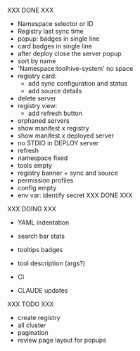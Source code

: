XXX DONE XXX
- Namespace selector or ID
- Registry last sync time
- popup: badges in single line
- card badges in single line
- after deploy close the server popup
- sort by name
- 'Namespace:toolhive-system' no space
- registry card: 
  - add sync configuration and status
  - add source details
- delete server
- registry view:
  - add refresh button
- orphaned servers
- show manifest x registry
- show manifest x deployed server
- no STDIO in DEPLOY server
- refresh
- namespace fixed
- tools empty
- registry banner + sync and source
- permission profiles
- config empty
- env var: identify secret
XXX DONE XXX
  
XXX DOING XXX
- YAML indentation
- search bar stats
- tooltips badges
- tool description (args?)
  
- CI
- CLAUDE updates
  
XXX TODO XXX
- create registry
- all cluster
- pagination
- review page layout for popups




